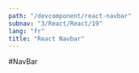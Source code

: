 ```yaml
---
path: "/devcomponent/react-navbar"
subnav: "3/React/React/19"
lang: "fr"
title: "React Navbar"
---
```


#NavBar

<reactnavbar />